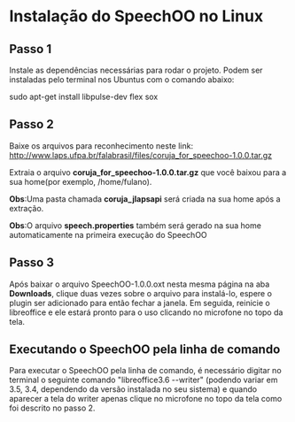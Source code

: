 # Instalação do SpeechOO no Linux #

## Passo 1 ##
Instale as dependências necessárias para rodar o projeto. Podem ser instaladas pelo terminal nos Ubuntus com o comando abaixo:

sudo apt-get install libpulse-dev flex sox

## Passo 2 ##

Baixe os arquivos para reconhecimento neste link: http://www.laps.ufpa.br/falabrasil/files/coruja_for_speechoo-1.0.0.tar.gz

Extraia o arquivo **coruja\_for\_speechoo-1.0.0.tar.gz** que você baixou para a sua home(por exemplo, /home/fulano).

**Obs**:Uma pasta chamada **coruja\_jlapsapi** será criada na sua home após a extração.

**Obs**:O arquivo **speech.properties** também será gerado na sua home automaticamente na primeira execução do SpeechOO

## Passo 3 ##

Após baixar o arquivo SpeechOO-1.0.0.oxt nesta mesma página na aba **Downloads**, clique duas vezes sobre o arquivo para instalá-lo, espere o plugin ser adicionado para então fechar a janela. Em seguida, reinicie o libreoffice e ele estará pronto para o uso clicando no microfone no topo da tela.

## Executando o SpeechOO pela linha de comando ##

Para executar o SpeechOO pela linha de comando, é necessário digitar no terminal o seguinte comando "libreoffice3.6 --writer" (podendo variar em 3.5, 3.4, dependendo da versão instalada no seu sistema) e quando aparecer a tela do writer apenas clique no microfone no topo da tela como foi descrito no passo 2.